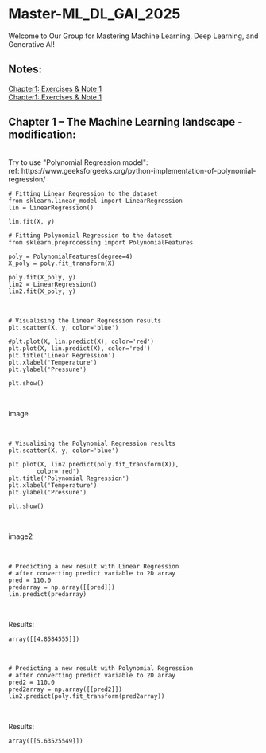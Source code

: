 # Master-ML_DL_GAI_2025
Welcome to Our Group for Mastering Machine Learning, Deep Learning, and Generative AI!

## Notes:

[Chapter1: Exercises & Note 1](https://github.com/Abdalla4AI/Master-ML_DL_GAI_2025/wiki/Chapter1:-Exercises-&-Note-1)</br>
[Chapter1: Exercises & Note 1](https://github.com/Abdalla4AI/Master-ML_DL_GAI_2025/wiki/3.-Chaper1,-Exercises-&-Note-2)


## Chapter 1 – The Machine Learning landscape - modification:
</br>
Try to use "Polynomial Regression model":
</br>
ref: https://www.geeksforgeeks.org/python-implementation-of-polynomial-regression/
</br>

```
# Fitting Linear Regression to the dataset
from sklearn.linear_model import LinearRegression
lin = LinearRegression()

lin.fit(X, y)

# Fitting Polynomial Regression to the dataset
from sklearn.preprocessing import PolynomialFeatures

poly = PolynomialFeatures(degree=4)
X_poly = poly.fit_transform(X)

poly.fit(X_poly, y)
lin2 = LinearRegression()
lin2.fit(X_poly, y)
```

</br>

```
# Visualising the Linear Regression results
plt.scatter(X, y, color='blue')

#plt.plot(X, lin.predict(X), color='red')
plt.plot(X, lin.predict(X), color='red')
plt.title('Linear Regression')
plt.xlabel('Temperature')
plt.ylabel('Pressure')

plt.show()
```
</br>

image

</br>

```
# Visualising the Polynomial Regression results
plt.scatter(X, y, color='blue')

plt.plot(X, lin2.predict(poly.fit_transform(X)),
		color='red')
plt.title('Polynomial Regression')
plt.xlabel('Temperature')
plt.ylabel('Pressure')

plt.show()
```
</br>

image2

</br>

```
# Predicting a new result with Linear Regression
# after converting predict variable to 2D array
pred = 110.0
predarray = np.array([[pred]])
lin.predict(predarray)
```
</br>

Results: 
</br>

```
array([[4.8584555]])
```
</br>

```
# Predicting a new result with Polynomial Regression
# after converting predict variable to 2D array
pred2 = 110.0
pred2array = np.array([[pred2]])
lin2.predict(poly.fit_transform(pred2array))
```
</br>

Results: 

```
array([[5.63525549]])
```
